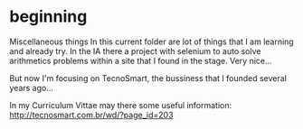 # beginning
Miscellaneous things
In this current folder are lot of things that I am learning and already try. 
In the IA there a project with selenium to auto solve arithmetics problems
within a site that I found in the stage. Very nice...

But now I'm focusing on TecnoSmart, the bussiness that I founded several years
ago...

In my Curriculum Vittae may there some useful information: 
http://tecnosmart.com.br/wd/?page_id=203



